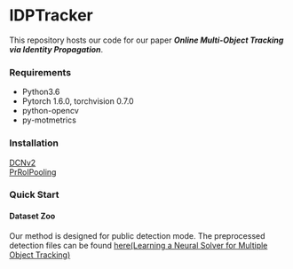 # IDPTracker
This repository hosts our code for our paper ***Online Multi-Object Tracking via Identity Propagation***.

### Requirements
- Python3.6  
- Pytorch 1.6.0, torchvision 0.7.0  
- python-opencv  
- py-motmetrics  

### Installation
[DCNv2](https://github.com/jinfagang/DCNv2_latest)  
[PrRoIPooling](https://github.com/vacancy/PreciseRoIPooling)  

### Quick Start
#### Dataset Zoo
Our method is designed for public detection mode. The preprocessed detection files can be found [here(Learning a Neural Solver for Multiple Object Tracking)](https://github.com/dvl-tum/mot_neural_solver)
